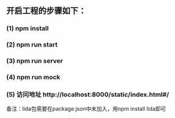 ## 开启工程的步骤如下：

### (1) npm install

### (2) npm run start

### (3) npm run server

### (4) npm run mock

### (5) 访问地址 http://localhost:8000/static/index.html#/

备注：lida包需要在package.json中未加入，用npm install lida即可